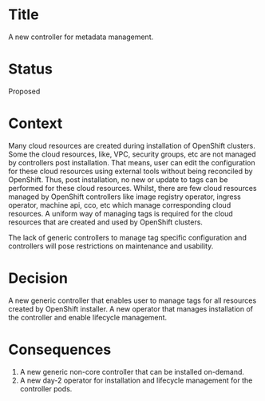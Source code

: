 # Title

A new controller for metadata management.

# Status 

Proposed

# Context

Many cloud resources are created during installation of OpenShift clusters. Some the cloud resources, like, VPC, 
security groups, etc are not managed by controllers post installation. That means, user can edit the configuration for these 
cloud resources using external tools without being reconciled by OpenShift. Thus, post installation, no new 
or update to tags can be performed for these cloud resources. Whilst, there are few cloud resources managed by OpenShift controllers
like image registry operator, ingress operator, machine api, cco, etc which manage corresponding cloud resources. A uniform way of managing tags
is required for the cloud resources that are created and used by OpenShift clusters.

The lack of generic controllers to manage tag specific configuration and controllers will pose restrictions on maintenance and usability.

# Decision

A new generic controller that enables user to manage tags for all resources created by OpenShift installer.
A new operator that manages installation of the controller and enable lifecycle management.

# Consequences

1. A new generic non-core controller that can be installed on-demand.
2. A new day-2 operator for installation and lifecycle management for the controller pods.
